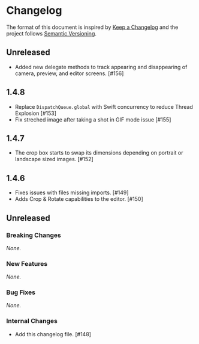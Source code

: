 # Changelog

The format of this document is inspired by [Keep a Changelog](https://keepachangelog.com/en/1.0.0/) and the project follows [Semantic Versioning](https://semver.org/spec/v2.0.0.html).

<!-- This is a comment, you won't see it when GitHub renders the Markdown file.

When releasing a new version:

1. Remove any empty section (those with `_None._`)
2. Update the `## Unreleased` header to `## [<version_number>](https://github.com/tumblr/Kanvas-iOS/releases/tag/<version_number>)`
3. Add a new "Unreleased" section for the next iteration, by copy/pasting the following template:

## Unreleased

### Breaking Changes

_None._

### New Features

_None._

### Bug Fixes

_None._

### Internal Changes

_None._

-->

## Unreleased

- Added new delegate methods to track appearing and disappearing of camera, preview, and editor screens. [#156]

## 1.4.8

- Replace `DispatchQueue.global` with Swift concurrency to reduce Thread Explosion [#153]
- Fix streched image after taking a shot in GIF mode issue [#155]

## 1.4.7

- The crop box starts to swap its dimensions depending on portrait or landscape sized images. [#152]

## 1.4.6

- Fixes issues with files missing imports. [#149]
- Adds Crop & Rotate capabilities to the editor. [#150]

## Unreleased

### Breaking Changes

_None._

### New Features

_None._

### Bug Fixes

_None._

### Internal Changes

- Add this changelog file. [#148]
